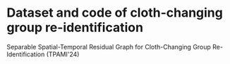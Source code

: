 # Dataset and code of cloth-changing group re-identification
Separable Spatial-Temporal Residual Graph for Cloth-Changing Group Re-Identification (TPAMI'24)
